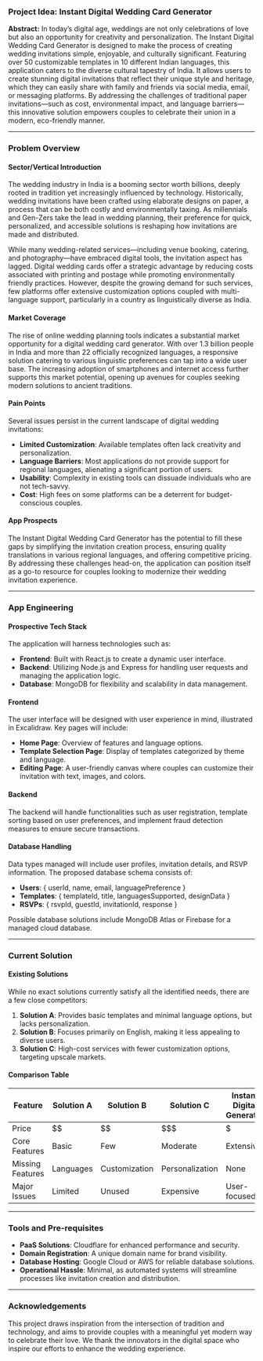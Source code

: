 ### Project Idea: Instant Digital Wedding Card Generator

**Abstract:**
In today’s digital age, weddings are not only celebrations of love but also an opportunity for creativity and personalization. The Instant Digital Wedding Card Generator is designed to make the process of creating wedding invitations simple, enjoyable, and culturally significant. Featuring over 50 customizable templates in 10 different Indian languages, this application caters to the diverse cultural tapestry of India. It allows users to create stunning digital invitations that reflect their unique style and heritage, which they can easily share with family and friends via social media, email, or messaging platforms. By addressing the challenges of traditional paper invitations—such as cost, environmental impact, and language barriers—this innovative solution empowers couples to celebrate their union in a modern, eco-friendly manner.

---

### Problem Overview

#### Sector/Vertical Introduction
The wedding industry in India is a booming sector worth billions, deeply rooted in tradition yet increasingly influenced by technology. Historically, wedding invitations have been crafted using elaborate designs on paper, a process that can be both costly and environmentally taxing. As millennials and Gen-Zers take the lead in wedding planning, their preference for quick, personalized, and accessible solutions is reshaping how invitations are made and distributed. 

While many wedding-related services—including venue booking, catering, and photography—have embraced digital tools, the invitation aspect has lagged. Digital wedding cards offer a strategic advantage by reducing costs associated with printing and postage while promoting environmentally friendly practices. However, despite the growing demand for such services, few platforms offer extensive customization options coupled with multi-language support, particularly in a country as linguistically diverse as India.

#### Market Coverage
The rise of online wedding planning tools indicates a substantial market opportunity for a digital wedding card generator. With over 1.3 billion people in India and more than 22 officially recognized languages, a responsive solution catering to various linguistic preferences can tap into a wide user base. 
The increasing adoption of smartphones and internet access further supports this market potential, opening up avenues for couples seeking modern solutions to ancient traditions.

#### Pain Points
Several issues persist in the current landscape of digital wedding invitations:
- **Limited Customization**: Available templates often lack creativity and personalization.
- **Language Barriers**: Most applications do not provide support for regional languages, alienating a significant portion of users.
- **Usability**: Complexity in existing tools can dissuade individuals who are not tech-savvy.
- **Cost**: High fees on some platforms can be a deterrent for budget-conscious couples.

#### App Prospects
The Instant Digital Wedding Card Generator has the potential to fill these gaps by simplifying the invitation creation process, ensuring quality translations in various regional languages, and offering competitive pricing. By addressing these challenges head-on, the application can position itself as a go-to resource for couples looking to modernize their wedding invitation experience.

---

### App Engineering 

#### Prospective Tech Stack
The application will harness technologies such as:
- **Frontend**: Built with React.js to create a dynamic user interface.
- **Backend**: Utilizing Node.js and Express for handling user requests and managing the application logic.
- **Database**: MongoDB for flexibility and scalability in data management.

#### Frontend
The user interface will be designed with user experience in mind, illustrated in Excalidraw. Key pages will include:
- **Home Page**: Overview of features and language options.
- **Template Selection Page**: Display of templates categorized by theme and language.
- **Editing Page**: A user-friendly canvas where couples can customize their invitation with text, images, and colors.

#### Backend
The backend will handle functionalities such as user registration, template sorting based on user preferences, and implement fraud detection measures to ensure secure transactions.

#### Database Handling
Data types managed will include user profiles, invitation details, and RSVP information. The proposed database schema consists of:
- **Users**: { userId, name, email, languagePreference }
- **Templates**: { templateId, title, languagesSupported, designData }
- **RSVPs**: { rsvpId, guestId, invitationId, response }

Possible database solutions include MongoDB Atlas or Firebase for a managed cloud database.

---

### Current Solution 

#### Existing Solutions
While no exact solutions currently satisfy all the identified needs, there are a few close competitors:
1. **Solution A**: Provides basic templates and minimal language options, but lacks personalization.
2. **Solution B**: Focuses primarily on English, making it less appealing to diverse users.
3. **Solution C**: High-cost services with fewer customization options, targeting upscale markets.

#### Comparison Table
| Feature           | Solution A | Solution B | Solution C | Instant Digital Generator |
|-------------------|------------|------------|------------|---------------------------|
| Price             | $$         | $$         | $$$        | $                         |
| Core Features     | Basic      | Few        | Moderate   | Extensive                 |
| Missing Features   | Languages  | Customization| Personalization | None                |
| Major Issues      | Limited    | Unused     | Expensive  | User-focused              |

---

### Tools and Pre-requisites 
- **PaaS Solutions**: Cloudflare for enhanced performance and security.
- **Domain Registration**: A unique domain name for brand visibility.
- **Database Hosting**: Google Cloud or AWS for reliable database solutions.
- **Operational Hassle**: Minimal, as automated systems will streamline processes like invitation creation and distribution.

---

### Acknowledgements 
This project draws inspiration from the intersection of tradition and technology, and aims to provide couples with a meaningful yet modern way to celebrate their love. We thank the innovators in the digital space who inspire our efforts to enhance the wedding experience.
